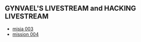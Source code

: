 ## GYNVAEL'S LIVESTREAM and HACKING LIVESTREAM

* [misja 003](misja003)
* [mission 004](mission004)
